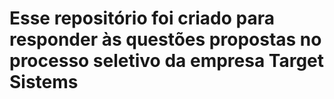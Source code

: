 # Esse repositório foi criado para responder às questões propostas no processo seletivo da empresa Target Sistems
